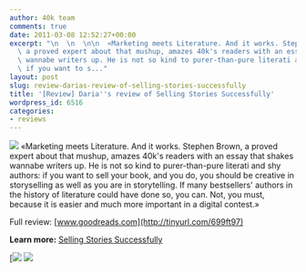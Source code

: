 ```yaml
---
author: 40k team
comments: true
date: 2011-03-08 12:52:27+00:00
excerpt: "\n  \n  \n\n  «Marketing meets Literature. And it works. Stephen Brown,\
  \ a proved expert about that mushup, amazes 40k's readers with an essay that shakes\
  \ wannabe writers up. He is not so kind to purer-than-pure literati and shy authors:\
  \ if you want to s..."
layout: post
slug: review-darias-review-of-selling-stories-successfully
title: '[Review] Daria''s review of Selling Stories Successfully'
wordpress_id: 6516
categories:
- reviews
---
```



  


  

> 
![](http://www.40kbooks.com/wp-content/uploads/quote1.jpg)
  «Marketing meets Literature. And it works. Stephen Brown, a proved expert about that mushup, amazes 40k's readers with an essay that shakes wannabe writers up. He is not so kind to purer-than-pure literati and shy authors: if you want to sell your book, and you do, you should be creative in storyselling as well as you are in storytelling. If many bestsellers' authors in the history of literature could have done so, you can. Not, you must, because it is easier and much more important in a digital contest.»


  

Full review: [www.goodreads.com](http://tinyurl.com/699ft97)






**Learn more:** [Selling Stories Successfully](http://www.40kbooks.com/?page_id=133&category=6&product_id=46)





[![](http://www.bookcafe.net/filtr/t1.png)
[![](http://www.bookcafe.net/filtr/f1.png)](http://www.facebook.com/pages/40k/122586614419616)


 
    
